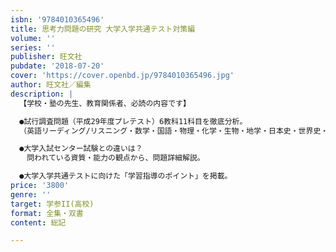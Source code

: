```yaml
---
isbn: '9784010365496'
title: 思考力問題の研究 大学入学共通テスト対策編
volume: ''
series: ''
publisher: 旺文社
pubdate: '2018-07-20'
cover: 'https://cover.openbd.jp/9784010365496.jpg'
author: 旺文社／編集
description: |
  【学校・塾の先生、教育関係者、必読の内容です】

  ●試行調査問題（平成29年度プレテスト）6教科11科目を徹底分析。
  （英語リーディング/リスニング・数学・国語・物理・化学・生物・地学・日本史・世界史・地理・現代社会）

  ●大学入試センター試験との違いは？
  　問われている資質・能力の観点から、問題詳細解説。

  ●大学入学共通テストに向けた「学習指導のポイント」を掲載。
price: '3800'
genre: ''
target: 学参II(高校)
format: 全集・双書
content: 総記

---
```

